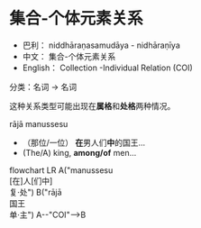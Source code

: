 # 集合-个体元素关系

* 巴利： niddhāraṇasamudāya - nidhāraṇīya
* 中文： 集合-个体元素关系
* English： Collection -Individual Relation (COI)

分类：名词 → 名词

这种关系类型可能出现在**属格**和**处格**两种情况。

rājā manussesu
- （那位/一位） **在**男人们**中**的国王...
- (The/A) king, **among/of** men...
<div class="mermaid">
flowchart LR
A("manussesu<br>[在]人[们中]<br>复·处")
B("rājā<br>国王<br>单·主")
A--"COI"-->B
</div>